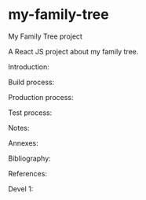 # my-family-tree
My Family Tree project

A React JS project about my family tree.

Introduction:

Build process:

Production process:

Test process:

Notes:

Annexes:

Bibliography:

References:

Devel 1:
